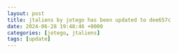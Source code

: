 ```yaml
---
layout: post
title: jtaliens by jotego has been updated to dee657c
date: 2024-06-28 19:48:46 +0000
categories: [jotego, jtaliens]
tags: [update]
---
```


